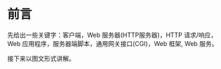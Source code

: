 # 前言
先给出一些关键字：客户端，Web 服务器(HTTP服务器)，HTTP 请求/响应，Web 应用程序，服务器端脚本，通用网关接口(CGI)，Web 框架, Web 服务。

接下来以图文形式讲解。